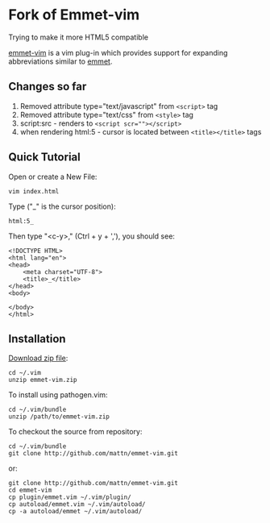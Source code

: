 # Fork of Emmet-vim

Trying to make it more HTML5 compatible

[emmet-vim](http://mattn.github.com/emmet-vim) is a vim plug-in
which provides support for expanding abbreviations similar to
[emmet](http://emmet.io/).

## Changes so far

1. Removed attribute type="text/javascript" from `<script>` tag
2. Removed attribute type="text/css" from `<style>` tag
3. script:src - renders to `<script scr=""></script>`
4. when rendering html:5 - cursor is located between `<title></title>` tags


## Quick Tutorial

Open or create a New File:

    vim index.html

Type ("\_" is the cursor position):

    html:5_

Then type "\<c-y\>," (Ctrl + y + ','), you should see:

    <!DOCTYPE HTML>
    <html lang="en">
    <head>
    	<meta charset="UTF-8">
    	<title>_</title>
    </head>
    <body>
    	
    </body>
    </html>

## Installation

[Download zip file](http://www.vim.org/scripts/script.php?script_id=2981):

    cd ~/.vim
    unzip emmet-vim.zip

To install using pathogen.vim:

    cd ~/.vim/bundle
    unzip /path/to/emmet-vim.zip

To checkout the source from repository:

    cd ~/.vim/bundle
    git clone http://github.com/mattn/emmet-vim.git

or:

    git clone http://github.com/mattn/emmet-vim.git
    cd emmet-vim
    cp plugin/emmet.vim ~/.vim/plugin/
    cp autoload/emmet.vim ~/.vim/autoload/
    cp -a autoload/emmet ~/.vim/autoload/

